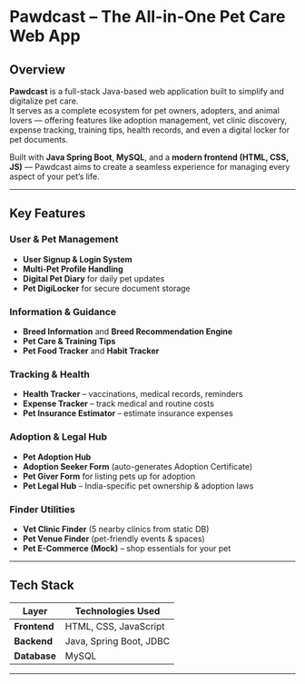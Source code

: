 #  Pawdcast – The All-in-One Pet Care Web App

##  Overview
**Pawdcast** is a full-stack Java-based web application built to simplify and digitalize pet care.  
It serves as a complete ecosystem for pet owners, adopters, and animal lovers — offering features like adoption management, vet clinic discovery, expense tracking, training tips, health records, and even a digital locker for pet documents.

Built with **Java Spring Boot**, **MySQL**, and a **modern frontend (HTML, CSS, JS)** — Pawdcast aims to create a seamless experience for managing every aspect of your pet’s life.

---

##  Key Features

###  User & Pet Management
-  **User Signup & Login System**
-  **Multi-Pet Profile Handling**
-  **Digital Pet Diary** for daily pet updates
-  **Pet DigiLocker** for secure document storage

###  Information & Guidance
-  **Breed Information** and **Breed Recommendation Engine**
-  **Pet Care & Training Tips**
-  **Pet Food Tracker** and **Habit Tracker**

### Tracking & Health
-  **Health Tracker** – vaccinations, medical records, reminders
-  **Expense Tracker** – track medical and routine costs
-  **Pet Insurance Estimator** – estimate insurance expenses

###  Adoption & Legal Hub
-  **Pet Adoption Hub**
-  **Adoption Seeker Form** (auto-generates Adoption Certificate)
-  **Pet Giver Form** for listing pets up for adoption
-  **Pet Legal Hub** – India-specific pet ownership & adoption laws

###  Finder Utilities
-  **Vet Clinic Finder** (5 nearby clinics from static DB)
-  **Pet Venue Finder** (pet-friendly events & spaces)
-  **Pet E-Commerce (Mock)** – shop essentials for your pet

---

##  Tech Stack

| Layer | Technologies Used |
|-------|-------------------|
| **Frontend** | HTML, CSS, JavaScript |
| **Backend** | Java, Spring Boot, JDBC |
| **Database** | MySQL |

---

